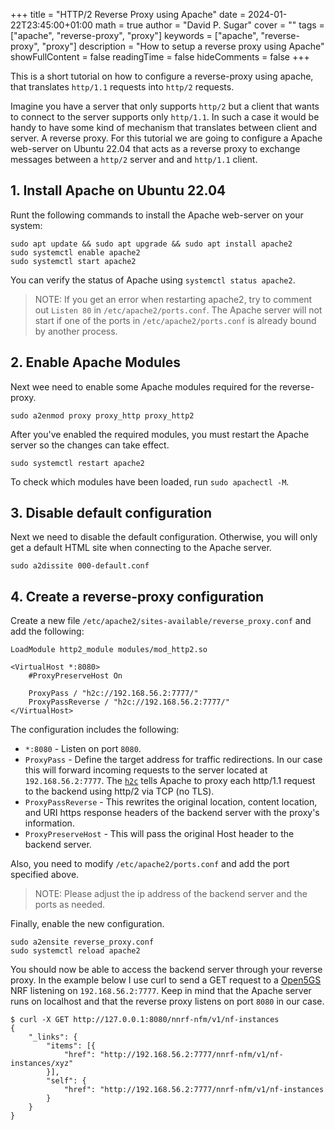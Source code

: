+++
title = "HTTP/2 Reverse Proxy using Apache"
date = 2024-01-22T23:45:00+01:00
math = true
author = "David P. Sugar"
cover = ""
tags = ["apache", "reverse-proxy", "proxy"]
keywords = ["apache", "reverse-proxy", "proxy"]
description = "How to setup a reverse proxy using Apache"
showFullContent = false
readingTime = false
hideComments = false
+++

This is a short tutorial on how to configure a reverse-proxy using apache, that translates `http/1.1` requests into `http/2` requests.

Imagine you have a server that only supports `http/2` but a client that wants to connect to the server supports only `http/1.1`. In such a case it would be handy to have some kind of mechanism that translates between client and server. A reverse proxy. For this tutorial we are going to configure a Apache web-server on Ubuntu 22.04 that acts as a reverse proxy to exchange messages between a `http/2` server and and `http/1.1` client.

## 1. Install Apache on Ubuntu 22.04

Runt the following commands to install the Apache web-server on your system:

```
sudo apt update && sudo apt upgrade && sudo apt install apache2
sudo systemctl enable apache2
sudo systemctl start apache2
```

You can verify the status of Apache using `systemctl status apache2`.

> NOTE: If you get an error when restarting apache2, try to comment out `Listen 80` in `/etc/apache2/ports.conf`. The Apache server will not start if one of the ports in `/etc/apache2/ports.conf` is already bound by another process.

## 2. Enable Apache Modules

Next wee need to enable some Apache modules required for the reverse-proxy.

```
sudo a2enmod proxy proxy_http proxy_http2
```

After you've enabled the required modules, you must restart the Apache server so the changes can take effect.

```
sudo systemctl restart apache2
```

To check which modules have been loaded, run `sudo apachectl -M`.

## 3. Disable default configuration

Next we need to disable the default configuration. Otherwise, you will only get a default HTML site when connecting to the Apache server.

```
sudo a2dissite 000-default.conf
```

## 4. Create a reverse-proxy configuration

Create a new file `/etc/apache2/sites-available/reverse_proxy.conf` and add the following:

```
LoadModule http2_module modules/mod_http2.so

<VirtualHost *:8080>
    #ProxyPreserveHost On
    
    ProxyPass / "h2c://192.168.56.2:7777/"
    ProxyPassReverse / "h2c://192.168.56.2:7777/"
</VirtualHost>
```

The configuration includes the following:
* `*:8080` - Listen on port `8080`.
* `ProxyPass` - Define the target address for traffic redirections. In our case this will forward incoming requests to the server located at `192.168.56.2:7777`. The [`h2c`](https://httpd.apache.org/docs/2.4/mod/mod_proxy_http2.html) tells Apache to proxy each http/1.1 request to the backend using http/2 via TCP (no TLS).
* `ProxyPassReverse` - This rewrites the original location, content location, and URI https response headers of the backend server with the proxy's information.
* `ProxyPreserveHost` - This will pass the original Host header to the backend server.

Also, you need to modify `/etc/apache2/ports.conf` and add the port specified above.

> NOTE: Please adjust the ip address of the backend server and the ports as needed.

Finally, enable the new configuration.

```
sudo a2ensite reverse_proxy.conf
sudo systemctl reload apache2
```

You should now be able to access the backend server through your reverse proxy. In the example below I use curl to send a GET request to a [Open5GS](https://open5gs.org/open5gs/docs/guide/02-building-open5gs-from-sources/) NRF listening on `192.168.56.2:7777`. Keep in mind that the Apache server runs on localhost and that the reverse proxy listens on port `8080` in our case.

```
$ curl -X GET http://127.0.0.1:8080/nnrf-nfm/v1/nf-instances
{
    "_links": {
        "items": [{
            "href": "http://192.168.56.2:7777/nnrf-nfm/v1/nf-instances/xyz"
        }],
        "self": {
            "href": "http://192.168.56.2:7777/nnrf-nfm/v1/nf-instances
        }
    }
}
```
